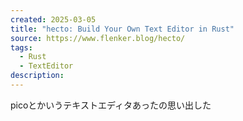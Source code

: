 ```yaml
---
created: 2025-03-05
title: "hecto: Build Your Own Text Editor in Rust"
source: https://www.flenker.blog/hecto/
tags:
  - Rust
  - TextEditor
description:
---
```

picoとかいうテキストエディタあったの思い出した